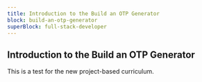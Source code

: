 ```yaml
---
title: Introduction to the Build an OTP Generator
block: build-an-otp-generator
superBlock: full-stack-developer
---
```


## Introduction to the Build an OTP Generator

This is a test for the new project-based curriculum.
